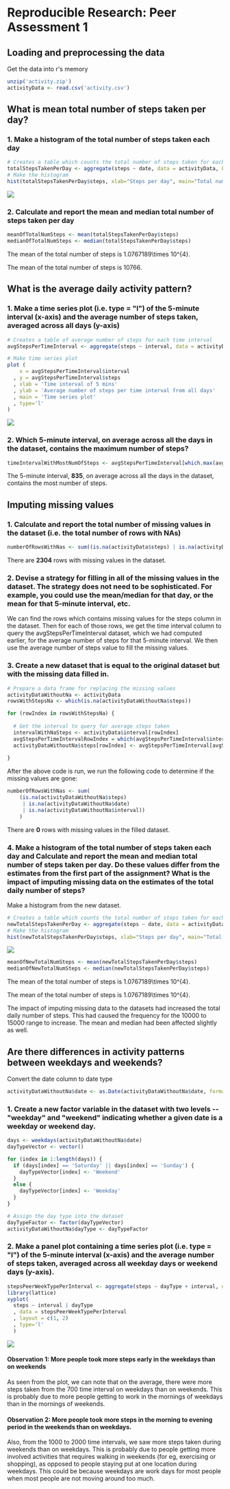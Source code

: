 # Reproducible Research: Peer Assessment 1


## Loading and preprocessing the data

Get the data into r's memory

```r
unzip('activity.zip')
activityData <- read.csv('activity.csv')
```

## What is mean total number of steps taken per day?

### 1. Make a histogram of the total number of steps taken each day

```r
# Creates a table which counts the total number of steps taken for each each day
totalStepsTakenPerDay <- aggregate(steps ~ date, data = activityData, FUN = 'sum', na.exclude = T)
# Make the histogram
hist(totalStepsTakenPerDay$steps, xlab="Steps per day", main="Total number of steps taken each day")
```

![](./PA1_template_files/figure-html/unnamed-chunk-2-1.png) 

### 2. Calculate and report the mean and median total number of steps taken per day


```r
meanOfTotalNumSteps <- mean(totalStepsTakenPerDay$steps)
medianOfTotalNumSteps <- median(totalStepsTakenPerDay$steps)
```

The mean of the total number of steps is 1.0767189\times 10^{4}.

The mean of the total number of steps is 10766.

## What is the average daily activity pattern?

### 1. Make a time series plot (i.e. type = "l") of the 5-minute interval (x-axis) and the average number of steps taken, averaged across all days (y-axis)


```r
# Creates a table of average number of steps for each time interval
avgStepsPerTimeInterval <- aggregate(steps ~ interval, data = activityData, FUN = 'mean', na.exclude = T)

# Make time series plot
plot (
    x = avgStepsPerTimeInterval$interval
  , y = avgStepsPerTimeInterval$steps 
  , xlab = 'Time interval of 5 mins'
  , ylab = 'Average number of steps per time interval from all days'
  , main = 'Time series plot'
  , type='l'
)
```

![](./PA1_template_files/figure-html/unnamed-chunk-4-1.png) 

### 2. Which 5-minute interval, on average across all the days in the dataset, contains the maximum number of steps?


```r
timeIntervalWithMostNumOfSteps <- avgStepsPerTimeInterval[which.max(avgStepsPerTimeInterval$steps), ]$interval 
```

The 5-minute interval, **835**, on average across all the days in the dataset, contains the most number of steps.

## Imputing missing values

### 1. Calculate and report the total number of missing values in the dataset (i.e. the total number of rows with NAs)


```r
numberOfRowsWithNas <- sum((is.na(activityData$steps) | is.na(activityData$date) | is.na(activityData$interval))) 
```

There are **2304** rows with missing values in the dataset.


### 2. Devise a strategy for filling in all of the missing values in the dataset. The strategy does not need to be sophisticated. For example, you could use the mean/median for that day, or the mean for that 5-minute interval, etc.

We can find the rows which contains missing values for the steps column in the dataset. Then for each of those rows, we get the time interval column to query the avgStepsPerTimeInterval dataset, which we had computed earlier, for the average number of steps for that 5-minute interval. We then use the average number of steps value to fill the missing values.


### 3. Create a new dataset that is equal to the original dataset but with the missing data filled in.


```r
# Prepare a data frame for replacing the missing values
activityDataWithoutNa <- activityData
rowsWithStepsNa <- which(is.na(activityDataWithoutNa$steps))

for (rowIndex in rowsWithStepsNa) {
  
  # Get the interval to query for average steps taken
  intervalWithNaSteps <- activityData$interval[rowIndex]
  avgStepsPerTimeIntervalRowIndex = which(avgStepsPerTimeInterval$interval == intervalWithNaSteps)
  activityDataWithoutNa$steps[rowIndex] <- avgStepsPerTimeInterval[avgStepsPerTimeIntervalRowIndex, ]$steps
  
}
```

After the above code is run, we run the following code to determine if the missing values are gone:


```r
numberOfRowsWithNas <- sum(
    (is.na(activityDataWithoutNa$steps) 
     | is.na(activityDataWithoutNa$date) 
     | is.na(activityDataWithoutNa$interval))
    ) 
```

There are **0** rows with missing values in the filled dataset.



### 4. Make a histogram of the total number of steps taken each day and Calculate and report the mean and median total number of steps taken per day. Do these values differ from the estimates from the first part of the assignment? What is the impact of imputing missing data on the estimates of the total daily number of steps?

Make a histogram from the new dataset.


```r
# Creates a table which counts the total number of steps taken for each each day
newTotalStepsTakenPerDay <- aggregate(steps ~ date, data = activityDataWithoutNa, FUN = 'sum', na.exclude = T)
# Make the histogram
hist(newTotalStepsTakenPerDay$steps, xlab="Steps per day", main="Total number of steps taken each day from new dataset")
```

![](./PA1_template_files/figure-html/unnamed-chunk-9-1.png) 


```r
meanOfNewTotalNumSteps <- mean(newTotalStepsTakenPerDay$steps)
medianOfNewTotalNumSteps <- median(newTotalStepsTakenPerDay$steps)
```

The mean of the total number of steps is 1.0767189\times 10^{4}.

The mean of the total number of steps is 1.0767189\times 10^{4}.

The impact of imputing missing data to the datasets had increased the total daily number of steps. This had caused the frequency for the 10000 to 15000 range to increase. The mean and median had been affected slightly as well.

## Are there differences in activity patterns between weekdays and weekends?

Convert the date column to date type


```r
activityDataWithoutNa$date <- as.Date(activityDataWithoutNa$date, format = '%Y-%m-%d' ) 
```

### 1. Create a new factor variable in the dataset with two levels -- "weekday" and "weekend" indicating whether a given date is a weekday or weekend day.


```r
days <- weekdays(activityDataWithoutNa$date)
dayTypeVector <- vector()

for (index in 1:length(days)) {
  if (days[index] == 'Saturday' || days[index] == 'Sunday') {
    dayTypeVector[index] <- 'Weekend'
  }
  else {
    dayTypeVector[index] <- 'Weekday'
  }
}

# Assign the day type into the dataset
dayTypeFactor <- factor(dayTypeVector)
activityDataWithoutNa$dayType <- dayTypeFactor
```

### 2. Make a panel plot containing a time series plot (i.e. type = "l") of the 5-minute interval (x-axis) and the average number of steps taken, averaged across all weekday days or weekend days (y-axis). 


```r
stepsPeerWeekTypePerInterval <- aggregate(steps ~ dayType + interval, data = activityDataWithoutNa, FUN = 'mean')
library(lattice)
xyplot(
  steps ~ interval | dayType
  , data = stepsPeerWeekTypePerInterval
  , layout = c(1, 2)
  , type='l'
  )
```

![](./PA1_template_files/figure-html/unnamed-chunk-13-1.png) 

#### Observation 1: More people took more steps early in the weekdays than on weekends

As seen from the plot, we can note that on the average, there were more steps taken from the 700 time interval on weekdays than on weekends. This is probably due to more people getting to work in the mornings of weekdays than in the mornings of weekends. 

#### Observation 2: More people took more steps in the morning to evening period in the weekends than on weekdays.

Also, from the 1000 to 2000 time intervals, we saw more steps taken during weekends than on weekdays. This is probably due to people getting more involved activities that requires walking in weekends (for eg, exercising or shopping), as opposed to people staying put at one location during weekdays. This could be because weekdays are work days for most people when most people are not moving around too much.   
